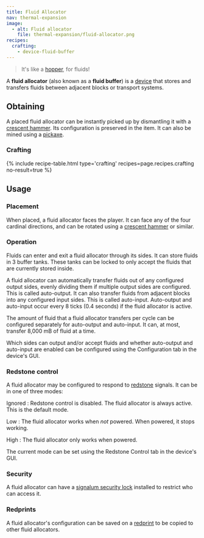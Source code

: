 ```yaml
---
title: Fluid Allocator
nav: thermal-expansion
image:
  - alt: Fluid allocator
    file: thermal-expansion/fluid-allocator.png
recipes:
  crafting:
    - device-fluid-buffer
---
```


> It's like a [hopper](https://minecraft.gamepedia.com/Hopper), for fluids!


A **fluid allocator** (also known as a **fluid buffer**) is a
[device](/docs/devices/) that stores and transfers fluids between adjacent
blocks or transport systems.


Obtaining
---------

A placed fluid allocator can be instantly picked up by dismantling it with a
[crescent hammer](/docs/crescent-hammer/). Its configuration is preserved in the
item. It can also be mined using a
[pickaxe](https://minecraft.gamepedia.com/Pickaxe).

### Crafting
{% include recipe-table.html type='crafting' recipes=page.recipes.crafting no-result=true %}


Usage
-----

### Placement
When placed, a fluid allocator faces the player. It can face any of the four
cardinal directions, and can be rotated using a [crescent
hammer](/docs/crescent-hammer/) or similar.

### Operation
Fluids can enter and exit a fluid allocator through its sides. It can store
fluids in 3 buffer tanks. These tanks can be locked to only accept the fluids
that are currently stored inside.

A fluid allocator can automatically transfer fluids out of any configured output
sides, evenly dividing them if multiple output sides are configured. This is
called auto-output. It can also transfer fluids from adjacent blocks into any
configured input sides. This is called auto-input. Auto-output and auto-input
occur every 8 ticks (0.4 seconds) if the fluid allocator is active.

The amount of fluid that a fluid allocator transfers per cycle can be configured
separately for auto-output and auto-input. It can, at most, transfer 8,000 mB of
fluid at a time.

Which sides can output and/or accept fluids and whether auto-output and
auto-input are enabled can be configured using the Configuration tab in the
device's GUI.

### Redstone control
A fluid allocator may be configured to respond to
[redstone](https://minecraft.gamepedia.com/Redstone) signals. It can be in one
of three modes:

Ignored
: Redstone control is disabled. The fluid allocator is always active. This is
the default mode.

Low
: The fluid allocator works when *not* powered. When powered, it stops working.

High
: The fluid allocator only works when powered.

The current mode can be set using the Redstone Control tab in the device's GUI.

### Security
A fluid allocator can have a [signalum security
lock](/docs/signalum-security-lock/) installed to restrict who can access it.

### Redprints
A fluid allocator's configuration can be saved on a [redprint](/docs/redprint/)
to be copied to other fluid allocators.
